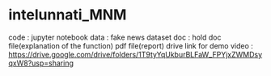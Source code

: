 # intelunnati_MNM 
code : jupyter notebook
data : fake news dataset
doc : hold doc file(explanation of the function) pdf file(report)
drive link for demo video : https://drive.google.com/drive/folders/1T9tyYqUkburBLFaW_FPYjxZWMDsyqxW8?usp=sharing 
